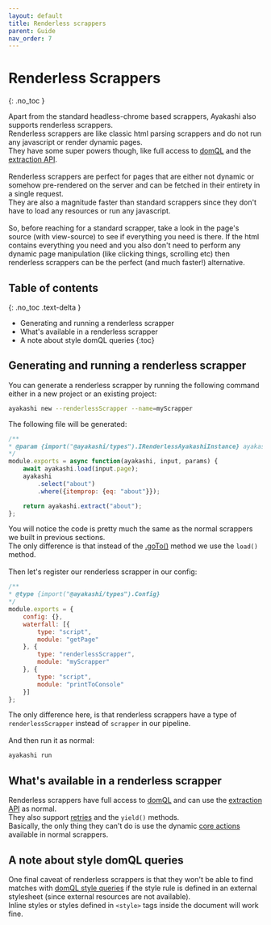 ```yaml
---
layout: default
title: Renderless scrappers
parent: Guide
nav_order: 7
---
```


<!-- markdownlint-disable MD022 -->
# Renderless Scrappers
{: .no_toc }
<!-- markdownlint-enable MD022 -->

Apart from the standard headless-chrome based scrappers, Ayakashi also supports renderless scrappers.  
Renderless scrappers are like classic html parsing scrappers and do not run any javascript or render dynamic pages.  
They have some super powers though, like full access to [domQL](/docs/guide/querying-with-domql.html)
and the [extraction API](/docs/guide/data-extraction.html).  
<br/>
Renderless scrappers are perfect for pages that are either not dynamic or somehow pre-rendered on the server and can
be fetched in their entirety in a single request.  
They are also a magnitude faster than standard scrappers since they don't have to load any resources or run any javascript.  
<br/>
So, before reaching for a standard scrapper, take a look in the page's source (with view-source) to see if everything you need
is there. If the html contains everything you need and you also don't need to perform any dynamic page manipulation
(like clicking things, scrolling etc) then renderless scrappers can be the perfect (and much faster!) alternative.

<!-- markdownlint-disable MD022 -->
## Table of contents
{: .no_toc .text-delta }
<!-- markdownlint-enable MD022 -->

* Generating and running a renderless scrapper
* What's available in a renderless scrapper
* A note about style domQL queries
{:toc}

## Generating and running a renderless scrapper

You can generate a renderless scrapper by running the following command either in a new project or an existing project:

```bash
ayakashi new --renderlessScrapper --name=myScrapper
```

The following file will be generated:

```js
/**
* @param {import("@ayakashi/types").IRenderlessAyakashiInstance} ayakashi
*/
module.exports = async function(ayakashi, input, params) {
    await ayakashi.load(input.page);
    ayakashi
        .select("about")
        .where({itemprop: {eq: "about"}});

    return ayakashi.extract("about");
};
```

You will notice the code is pretty much the same as the normal scrappers we built in previous sections.  
The only difference is that instead of the [.goTo()](/docs/reference/builtin-actions.html#goTo) method we use
the `load()` method.  
<br/>
Then let's register our renderless scrapper in our config:

```js
/**
* @type {import("@ayakashi/types").Config}
*/
module.exports = {
    config: {},
    waterfall: [{
        type: "script",
        module: "getPage"
    }, {
        type: "renderlessScrapper",
        module: "myScrapper"
    }, {
        type: "script",
        module: "printToConsole"
    }]
};
```

The only difference here, is that renderless scrappers have a type of `renderlessScrapper` instead of `scrapper` in our pipeline.  
<br/>
And then run it as normal:  

```bash
ayakashi run
```

## What's available in a renderless scrapper

Renderless scrappers have full access to [domQL](/docs/guide/querying-with-domql.html) and can
use the [extraction API](/docs/guide/data-extraction.html) as normal.  
They also support [retries](/docs/going_deeper/automatic_retries.html) and the `yield()` methods.  
Basically, the only thing they can't do is use the dynamic [core actions](/docs/reference/builtin-actions.html)
available in normal scrappers.

## A note about style domQL queries

One final caveat of renderless scrappers is that they won't be able to find matches with [domQL style queries](/docs/guide/querying-with-domql.html#querying-with-style) if the style rule is defined in
an external stylesheet (since external resources are not available).  
Inline styles or styles defined in `<style>` tags inside the document will work fine.
